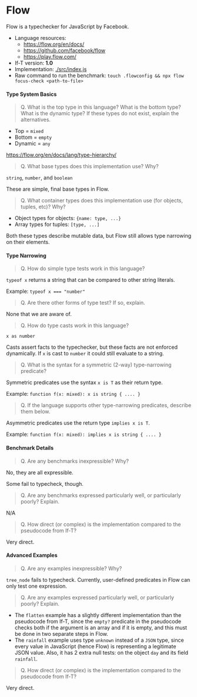 Flow
===

Flow is a typechecker for JavaScript by Facebook.

* Language resources:
  - <https://flow.org/en/docs/>
  - <https://github.com/facebook/flow>
  - <https://play.flow.com/>
* If-T version: **1.0**
* Implementation: [./src/index.js](./src/index.js)
* Raw command to run the benchmark: `touch .flowconfig && npx flow focus-check <path-to-file>`


#### Type System Basics

> Q. What is the top type in this language? What is the bottom type? What is the dynamic type?
> If these types do not exist, explain the alternatives.

* Top = `mixed`
* Bottom = `empty`
* Dynamic = `any`

<https://flow.org/en/docs/lang/type-hierarchy/>


> Q. What base types does this implementation use? Why?

`string`, `number`, and `boolean`

These are simple, final base types in Flow.


> Q. What container types does this implementation use (for objects, tuples, etc)? Why?

* Object types for objects: `{name: type, ...}`
* Array types for tuples: `[type, ...]`

Both these types describe mutable data, but Flow still allows type narrowing on
their elements. 


#### Type Narrowing

> Q. How do simple type tests work in this language?

`typeof x` returns a string that can be compared to other string literals.

Example: `typeof x === "number"`


> Q. Are there other forms of type test? If so, explain.

None that we are aware of.


> Q. How do type casts work in this language?

`x as number`

Casts assert facts to the typechecker, but these facts are not enforced
dynamically. If `x` is cast to `number` it could still evaluate to a string.


> Q. What is the syntax for a symmetric (2-way) type-narrowing predicate?

Symmetric predicates use the syntax `x is T` as their return type.

Example: `function f(x: mixed): x is string { .... }`


> Q. If the language supports other type-narrowing predicates, describe them below.

Asymmetric predicates use the return type `implies x is T`.

Example: `function f(x: mixed): implies x is string { .... }`


#### Benchmark Details

> Q. Are any benchmarks inexpressible? Why?

No, they are all expressible.

Some fail to typecheck, though.


> Q. Are any benchmarks expressed particularly well, or particularly poorly? Explain.

N/A


> Q. How direct (or complex) is the implementation compared to the pseudocode from If-T?

Very direct.


#### Advanced Examples

> Q. Are any examples inexpressible? Why?

`tree_node` fails to typecheck. Currently, user-defined predicates in Flow
can only test one expression.


> Q. Are any examples expressed particularly well, or particularly poorly? Explain.

- The `flatten` example has a slightly different implementation than the pseudocode from If-T, since the `empty?` predicate in the pseudocode checks both if the argument is an array and if it is empty, and this must be done in two separate steps in Flow.
- The `rainfall` example uses type `unknown` instead of a `JSON` type, since every value in JavaScript (hence Flow) is representing a legitimate JSON value. Also, it has 2 extra null tests: on the object `day` and its field `rainfall`.

> Q. How direct (or complex) is the implementation compared to the pseudocode from If-T?

Very direct.

